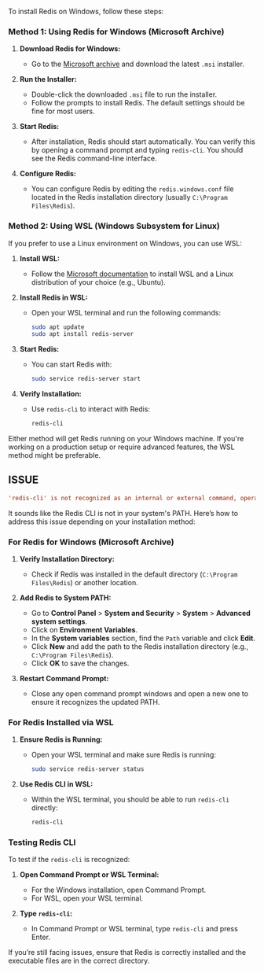 To install Redis on Windows, follow these steps:

### Method 1: Using Redis for Windows (Microsoft Archive)

1. **Download Redis for Windows:**
   - Go to the [Microsoft archive](https://github.com/microsoftarchive/redis/releases) and download the latest `.msi` installer.

2. **Run the Installer:**
   - Double-click the downloaded `.msi` file to run the installer.
   - Follow the prompts to install Redis. The default settings should be fine for most users.

3. **Start Redis:**
   - After installation, Redis should start automatically. You can verify this by opening a command prompt and typing `redis-cli`. You should see the Redis command-line interface.

4. **Configure Redis:**
   - You can configure Redis by editing the `redis.windows.conf` file located in the Redis installation directory (usually `C:\Program Files\Redis`).

### Method 2: Using WSL (Windows Subsystem for Linux)

If you prefer to use a Linux environment on Windows, you can use WSL:

1. **Install WSL:**
   - Follow the [Microsoft documentation](https://docs.microsoft.com/en-us/windows/wsl/install) to install WSL and a Linux distribution of your choice (e.g., Ubuntu).

2. **Install Redis in WSL:**
   - Open your WSL terminal and run the following commands:
     ```bash
     sudo apt update
     sudo apt install redis-server
     ```

3. **Start Redis:**
   - You can start Redis with:
     ```bash
     sudo service redis-server start
     ```

4. **Verify Installation:**
   - Use `redis-cli` to interact with Redis:
     ```bash
     redis-cli
     ```

Either method will get Redis running on your Windows machine. If you're working on a production setup or require advanced features, the WSL method might be preferable.

## ISSUE
```ini
'redis-cli' is not recognized as an internal or external command, operable program or batch file.
```

It sounds like the Redis CLI is not in your system's PATH. Here’s how to address this issue depending on your installation method:

### For Redis for Windows (Microsoft Archive)

1. **Verify Installation Directory:**
   - Check if Redis was installed in the default directory (`C:\Program Files\Redis`) or another location.

2. **Add Redis to System PATH:**
   - Go to **Control Panel** > **System and Security** > **System** > **Advanced system settings**.
   - Click on **Environment Variables**.
   - In the **System variables** section, find the `Path` variable and click **Edit**.
   - Click **New** and add the path to the Redis installation directory (e.g., `C:\Program Files\Redis`).
   - Click **OK** to save the changes.

3. **Restart Command Prompt:**
   - Close any open command prompt windows and open a new one to ensure it recognizes the updated PATH.

### For Redis Installed via WSL

1. **Ensure Redis is Running:**
   - Open your WSL terminal and make sure Redis is running:
     ```bash
     sudo service redis-server status
     ```

2. **Use Redis CLI in WSL:**
   - Within the WSL terminal, you should be able to run `redis-cli` directly:
     ```bash
     redis-cli
     ```

### Testing Redis CLI

To test if the `redis-cli` is recognized:

1. **Open Command Prompt or WSL Terminal:**
   - For the Windows installation, open Command Prompt.
   - For WSL, open your WSL terminal.

2. **Type `redis-cli`:**
   - In Command Prompt or WSL terminal, type `redis-cli` and press Enter.

If you’re still facing issues, ensure that Redis is correctly installed and the executable files are in the correct directory.
